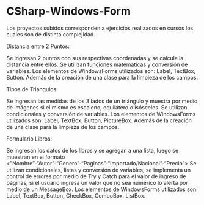# CSharp-Windows-Form

Los proyectos subidos corresponden a ejercicios realizados en cursos  los cuales son de distinta complejidad.

Distancia entre 2 Puntos:

Se ingresan 2 puntos con sus respectivas coordenadas y se calcula la distancia entre ellos.
Se utilizan funciones matemáticas y conversión de variables. Los elementos de WindowsForms utilizados son: Label, TextBox, Button. 
Además de la creación de una clase para la limpieza de los campos.

Tipos de Triangulos:

Se ingresan las medidas de los 3 lados de un triángulo y muestra por medio de imágenes si el mismo es escaleno, equilátero o isósceles. 
Se utilizan condicionales y conversión de variables. Los elementos de WindowsForms utilizados son: Label, TextBox, Button, PictureBox.
Además de la creación de una clase para la limpieza de los campos.

Formulario Libros:

Se ingresan los datos de los libros y se agregan a una lista, luego se muestran en el formato <”Nombre”-“Autor”-“Genero”-“Paginas”-“Importado/Nacional”-“Precio”>
Se utilizan condicionales, listas y conversión de variables, se implementa un control de errores por medio de Try y Catch para el valor de ingreso de páginas, 
si el usuario ingresa un valor que no sea numérico lo alerta por medio de un MessageBox. 
Los elementos de WindowsForms utilizados son: Label, TextBox, Button, CheckBox, ComboBox, ListBox.
